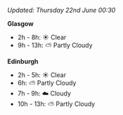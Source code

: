 *Updated: Thursday 22nd June 00:30*

**Glasgow**

* 2h - 8h: :sunny: Clear
* 9h - 13h: :partly_sunny: Partly Cloudy

**Edinburgh**

* 2h - 5h: :sunny: Clear
* 6h: :partly_sunny: Partly Cloudy
* 7h - 9h: :cloud: Cloudy
* 10h - 13h: :partly_sunny: Partly Cloudy

